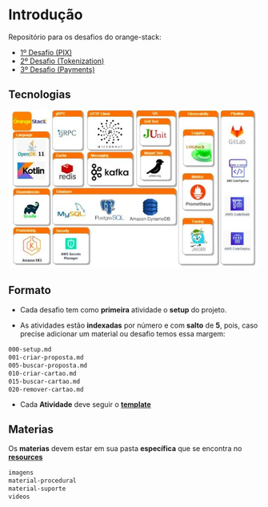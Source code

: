 # Introdução

Repositório para os desafios do orange-stack:

- [1º Desafio (PIX)](/desafio-01)
- [2º Desafio (Tokenization)](/desafio-02)
- [3º Desafio (Payments)](/desafio-03)

## Tecnologias

![tecnologias](/recursos/imagens/orange-stack.jpg "Imagem")

## Formato

- Cada desafio tem como **primeira** atividade o **setup** do projeto.

- As atividades estão **indexadas** por número e com **salto** de **5**, pois, caso precise adicionar um material ou 
desafio temos essa margem:

```text
000-setup.md
001-criar-proposta.md
005-buscar-proposta.md
010-criar-cartao.md
015-buscar-cartao.md
020-remover-cartao.md
```

- Cada **Atividade** deve seguir o **[template](/recursos/template-atividade.md)**

## Materias

Os **materias** devem estar em sua pasta **específica** que se encontra no **[resources](/recursos)**

```text
imagens
material-procedural
material-suporte
videos
```